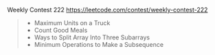 Weekly Contest 222 https://leetcode.com/contest/weekly-contest-222
>* Maximum Units on a Truck
>* Count Good Meals
>* Ways to Split Array Into Three Subarrays
>* Minimum Operations to Make a Subsequence
